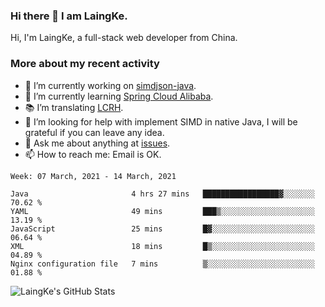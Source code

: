 ### Hi there 👋 I am LaingKe.

Hi, I'm LaingKe, a full-stack web developer from China.

### More about my recent activity

- 🔭 I’m currently working on [simdjson-java](https://github.com/laingke/simdjson-java).
- 🌱 I’m currently learning [Spring Cloud Alibaba](https://github.com/alibaba/spring-cloud-alibaba).
- :books: I’m translating [LCRH](https://github.com/LCTT/LCRH).
- 🤔 I’m looking for help with implement SIMD in native Java, I will be grateful if you can leave any idea.
- 💬 Ask me about anything at [issues](https://github.com/laingke/laingke/issues).
- 📫 How to reach me: Email is OK.

<!--START_SECTION:waka-->
```text
Week: 07 March, 2021 - 14 March, 2021

Java                       4 hrs 27 mins   █████████████████▓░░░░░░░   70.62 % 
YAML                       49 mins         ███▒░░░░░░░░░░░░░░░░░░░░░   13.19 % 
JavaScript                 25 mins         █▓░░░░░░░░░░░░░░░░░░░░░░░   06.64 % 
XML                        18 mins         █▒░░░░░░░░░░░░░░░░░░░░░░░   04.89 % 
Nginx configuration file   7 mins          ▒░░░░░░░░░░░░░░░░░░░░░░░░   01.88 % 
```
<!--END_SECTION:waka-->

![LaingKe's GitHub Stats](https://github-readme-stats.vercel.app/api?username=laingke&show_icons=true&theme=nightowl&count_private=true)
